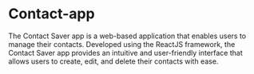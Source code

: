 # Contact-app
The Contact Saver app is a web-based application that enables users to manage their contacts. Developed using the ReactJS framework, the Contact Saver app provides an intuitive and user-friendly interface that allows users to create, edit, and delete their contacts with ease.
